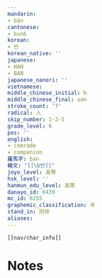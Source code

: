 ```yaml
---
mandarin:
- bàn
cantonese:
- bun6
korean:
- 반
korean_native: ''
japanese:
- HAN
- BAN
japanese_nanori: ''
vietnamese:
middle_chinese_initial: b
middle_chinese_final: uɑn
stroke_count: '7'
radical: 人
skip_number: 1-2-5
grade_level: 6
pos: ''
english:
- comrade
- companion
羅馬字: ban
韓文: "[[\b반]]"
joyo_level: 高等
hsk_level: ''
hanmun_edu_level: 高等
danayo_id: 6439
mc_id: 6255
graphemic_classification: 半
stand_in: 同伴
aliases:
---
```

```meta-bind-embed
[[nav/char_info]]
```

# Notes
